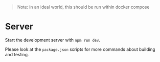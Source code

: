 > Note: in an ideal world, this should be run within docker compose

# Server
Start the development server with `npm run dev`.
 
Please look at the `package.json` scripts for more commands about building and testing.